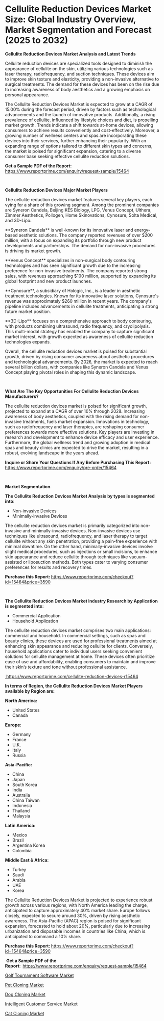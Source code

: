 <p><h1>Cellulite Reduction Devices Market Size: Global Industry Overview, Market Segmentation and Forecast (2025 to 2032)</h1></p><p><strong>Cellulite Reduction Devices Market Analysis and Latest Trends</strong></p>
<p><p>Cellulite reduction devices are specialized tools designed to diminish the appearance of cellulite on the skin, utilizing various technologies such as laser therapy, radiofrequency, and suction techniques. These devices aim to improve skin texture and elasticity, providing a non-invasive alternative to surgical treatments. The demand for these devices has been on the rise due to increasing awareness of body aesthetics and a growing emphasis on personal appearance.</p><p>The Cellulite Reduction Devices Market is expected to grow at a CAGR of 15.00% during the forecast period, driven by factors such as technological advancements and the launch of innovative products. Additionally, a rising prevalence of cellulite, influenced by lifestyle choices and diet, is propelling market growth. Trends indicate a shift towards at-home devices, allowing consumers to achieve results conveniently and cost-effectively. Moreover, a growing number of wellness centers and spas are incorporating these devices into their services, further enhancing their popularity. With an expanding range of options tailored to different skin types and concerns, the market is poised for significant expansion, catering to a diverse consumer base seeking effective cellulite reduction solutions.</p></p>
<p><strong>Get a Sample PDF of the Report:&nbsp;</strong> <a href="https://www.reportprime.com/enquiry/request-sample/15464?utm_campaign=1834&utm_medium=2&utm_source=Github&utm_content=ia&utm_term=20032025&utm_id=cellulite-reduction-devices">https://www.reportprime.com/enquiry/request-sample/15464</a></p>
<p>&nbsp;</p>
<p><strong>Cellulite Reduction Devices Major Market Players</strong></p>
<p><p>The cellulite reduction devices market features several key players, each vying for a share of this growing segment. Among the prominent companies are Syneron Candela, Beijing KES Biology, LPG, Venus Concept, Ulthera, Zimmer Aesthetics, Pollogen, Home Skinovations, Cynosure, Solta Medical, and 3D-Lipo.</p><p>**Syneron Candela** is well-known for its innovative laser and energy-based aesthetic solutions. The company reported revenues of over $200 million, with a focus on expanding its portfolio through new product developments and partnerships. The demand for non-invasive procedures is driving its market growth.</p><p>**Venus Concept** specializes in non-surgical body contouring technologies and has seen significant growth due to the increasing preference for non-invasive treatments. The company reported strong sales, with revenues approaching $100 million, supported by expanding its global footprint and new product launches.</p><p>**Cynosure**, a subsidiary of Hologic, Inc., is a leader in aesthetic treatment technologies. Known for its innovative laser solutions, Cynosure's revenue was approximately $260 million in recent years. The company's pipeline includes advancements in cellulite treatments, anticipating a strong future market position.</p><p>**3D-Lipo** focuses on a comprehensive approach to body contouring, with products combining ultrasound, radio frequency, and cryolipolysis. This multi-modal strategy has enabled the company to capture significant market interest, with growth expected as awareness of cellulite reduction technologies expands.</p><p>Overall, the cellulite reduction devices market is poised for substantial growth, driven by rising consumer awareness about aesthetic procedures and technological advancements. By 2026, the market is expected to reach several billion dollars, with companies like Syneron Candela and Venus Concept playing pivotal roles in shaping this dynamic landscape.</p></p>
<p>&nbsp;</p>
<p><strong>What Are The Key Opportunities For Cellulite Reduction Devices Manufacturers?</strong></p>
<p><p>The cellulite reduction devices market is poised for significant growth, projected to expand at a CAGR of over 10% through 2028. Increasing awareness of body aesthetics, coupled with the rising demand for non-invasive treatments, fuels market expansion. Innovations in technology, such as radiofrequency and laser therapies, are reshaping consumer preferences towards more effective solutions. Key players are investing in research and development to enhance device efficacy and user experience. Furthermore, the global wellness trend and growing adoption in medical spas and beauty clinics are expected to drive the market, resulting in a robust, evolving landscape in the years ahead.</p></p>
<p><strong>Inquire or Share Your Questions If Any Before Purchasing This Report:</strong> <a href="https://www.reportprime.com/enquiry/pre-order/15464?utm_campaign=1834&utm_medium=2&utm_source=Github&utm_content=ia&utm_term=20032025&utm_id=cellulite-reduction-devices">https://www.reportprime.com/enquiry/pre-order/15464</a></p>
<p>&nbsp;</p>
<p><strong>Market Segmentation</strong></p>
<p><strong>The Cellulite Reduction Devices Market Analysis by types is segmented into:</strong></p>
<p><ul><li>Non-invasive Devices</li><li>Minimally-invasive Devices</li></ul></p>
<p><p>The cellulite reduction devices market is primarily categorized into non-invasive and minimally-invasive devices. Non-invasive devices use techniques like ultrasound, radiofrequency, and laser therapy to target cellulite without any skin penetration, providing a pain-free experience with minimal downtime. On the other hand, minimally-invasive devices involve slight medical procedures, such as injections or small incisions, to enhance skin appearance and reduce cellulite through techniques like vacuum-assisted or liposuction methods. Both types cater to varying consumer preferences for results and recovery times.</p></p>
<p><strong>Purchase this Report:&nbsp;</strong><a href="https://www.reportprime.com/checkout?id=15464&price=3590&utm_campaign=1834&utm_medium=2&utm_source=Github&utm_content=ia&utm_term=20032025&utm_id=cellulite-reduction-devices">https://www.reportprime.com/checkout?id=15464&price=3590</a></p>
<p>&nbsp;</p>
<p><strong>The Cellulite Reduction Devices Market Industry Research by Application is segmented into:</strong></p>
<p><ul><li>Commercial Application</li><li>Household Application</li></ul></p>
<p><p>The cellulite reduction devices market comprises two main applications: commercial and household. In commercial settings, such as spas and beauty clinics, these devices are used for professional treatments aimed at enhancing skin appearance and reducing cellulite for clients. Conversely, household applications cater to individual users seeking convenient solutions for cellulite management at home. These devices often prioritize ease of use and affordability, enabling consumers to maintain and improve their skin’s texture and tone without professional assistance.</p></p>
<p><a href="https://www.reportprime.com/cellulite-reduction-devices-r15464?utm_campaign=1834&utm_medium=2&utm_source=Github&utm_content=ia&utm_term=20032025&utm_id=cellulite-reduction-devices">&nbsp;https://www.reportprime.com/cellulite-reduction-devices-r15464</a></p>
<p><strong>In terms of Region, the Cellulite Reduction Devices Market Players available by Region are:</strong></p>
<p>
    <p> <strong> North America: </strong>
        <ul>
            <li>United States</li>
            <li>Canada</li>
        </ul>
        </p> 
    <p> <strong> Europe: </strong>
        <ul>
            <li>Germany</li>
            <li>France</li>
            <li>U.K.</li>
            <li>Italy</li>
            <li>Russia</li>
        </ul>
        </p> 
    <p> <strong> Asia-Pacific: </strong>
        <ul>
            <li>China</li>
            <li>Japan</li>
            <li>South Korea</li>
            <li>India</li>
            <li>Australia</li>
            <li>China Taiwan</li>
            <li>Indonesia</li>
            <li>Thailand</li>
            <li>Malaysia</li>
        </ul>
        </p> 
    <p> <strong> Latin America: </strong>
        <ul>
            <li>Mexico</li>
            <li>Brazil</li>
            <li>Argentina Korea</li>
            <li>Colombia</li>
        </ul>
        </p> 
    <p> <strong> Middle East & Africa: </strong>
        <ul>
            <li>Turkey</li>
            <li>Saudi</li>
            <li>Arabia</li>
            <li>UAE</li>
            <li>Korea</li>
        </ul>
    </p>
    </p>
<p><p>The Cellulite Reduction Devices Market is projected to experience robust growth across various regions, with North America leading the charge, anticipated to capture approximately 40% market share. Europe follows closely, expected to secure around 30%, driven by rising aesthetic awareness. The Asia-Pacific (APAC) region is poised for significant expansion, forecasted to hold about 20%, particularly due to increasing urbanization and disposable incomes in countries like China, which is anticipated to command a 10% share.</p></p>
<p><strong>Purchase this Report: </strong><a href="https://www.reportprime.com/checkout?id=15464&price=3590&utm_campaign=1834&utm_medium=2&utm_source=Github&utm_content=ia&utm_term=20032025&utm_id=cellulite-reduction-devices">https://www.reportprime.com/checkout?id=15464&price=3590</a></p>
<p>&nbsp;<strong>Get a Sample PDF of the Report:&nbsp;&nbsp;</strong><a href="https://www.reportprime.com/enquiry/request-sample/15464?utm_campaign=1834&utm_medium=2&utm_source=Github&utm_content=ia&utm_term=20032025&utm_id=cellulite-reduction-devices">https://www.reportprime.com/enquiry/request-sample/15464</a></p>
<p><strong></strong></p>
<p><p><a href="https://github.com/sungbruington660/Market-Research-Report-List-1/blob/main/golf-tournament-software-market.md?utm_campaign=1834&utm_medium=2&utm_source=Github&utm_content=ia&utm_term=20032025&utm_id=cellulite-reduction-devices">Golf Tournament Software Market</a></p><p><a href="https://github.com/tashipmhuiri/Market-Research-Report-List-1/blob/main/pet-cloning-market.md?utm_campaign=1834&utm_medium=2&utm_source=Github&utm_content=ia&utm_term=20032025&utm_id=cellulite-reduction-devices">Pet Cloning Market</a></p><p><a href="https://github.com/adyawafurber1/Market-Research-Report-List-1/blob/main/dog-cloning-market.md?utm_campaign=1834&utm_medium=2&utm_source=Github&utm_content=ia&utm_term=20032025&utm_id=cellulite-reduction-devices">Dog Cloning Market</a></p><p><a href="https://github.com/pimanoruman/Market-Research-Report-List-1/blob/main/intelligent-customer-service-market.md?utm_campaign=1834&utm_medium=2&utm_source=Github&utm_content=ia&utm_term=20032025&utm_id=cellulite-reduction-devices">Intelligent Customer Service Market</a></p><p><a href="https://github.com/akrachveslov/Market-Research-Report-List-1/blob/main/cat-cloning-market.md?utm_campaign=1834&utm_medium=2&utm_source=Github&utm_content=ia&utm_term=20032025&utm_id=cellulite-reduction-devices">Cat Cloning Market</a></p></p>